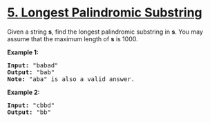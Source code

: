 <h1 class="title__20p2"><a href="https://leetcode-cn.com/problems/longest-palindromic-substring/">5. Longest Palindromic Substring</a></h1>

<div><p>Given a string <strong>s</strong>, find the longest palindromic substring in <strong>s</strong>. You may assume that the maximum length of <strong>s</strong> is 1000.</p>

<p><strong>Example 1:</strong></p>

<pre><strong>Input:</strong> "babad"
<strong>Output:</strong> "bab"
<strong>Note:</strong> "aba" is also a valid answer.
</pre>

<p><strong>Example 2:</strong></p>

<pre><strong>Input:</strong> "cbbd"
<strong>Output:</strong> "bb"
</pre>
</div>
